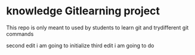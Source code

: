 # knowledge Gitlearning project

This repo is only meant to used by students to learn git and trydifferent git commands

second edit i am going to initialize
third edit i am going to do
